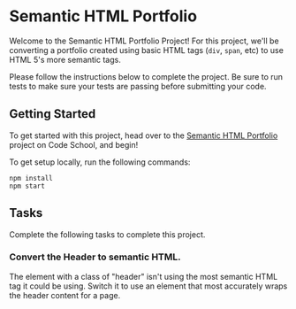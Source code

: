 # Semantic HTML Portfolio

Welcome to the Semantic HTML Portfolio Project! For this project, we'll be converting a portfolio created using basic HTML tags (`div`, `span`, etc) to use HTML 5's more semantic tags.

Please follow the instructions below to complete the project. Be sure to run tests to make sure your tests are passing before submitting your code.

## Getting Started

To get started with this project, head over to the [Semantic HTML Portfolio](#) project on Code School, and begin!

To get setup locally, run the following commands:

```
npm install
npm start
```

## Tasks

Complete the following tasks to complete this project.

### Convert the Header to semantic HTML.

The element with a class of "header" isn't using the most semantic HTML tag it could be using. Switch it to use an element that most accurately wraps the header content for a page.
